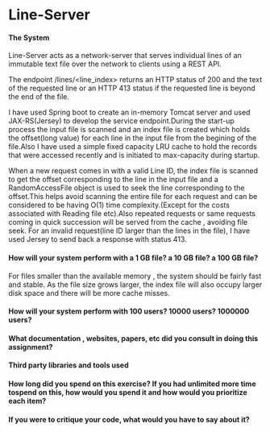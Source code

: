 # Line-Server

#### The System
Line-Server acts as a network-server that serves individual lines of an immutable text file over the network to clients using a REST API.

The endpoint /lines/<line_index> returns an HTTP status of 200 and the text of the requested line or an HTTP 413 status if the requested line is beyond the end of the file.

I have used Spring boot to create an in-memory Tomcat server and used JAX-RS(Jersey) to develop the service endpoint.During the  start-up process the input file is scanned and an index file is created which holds the offset(long value) for each line in the input file from the begining of the file.Also I have used a simple fixed capacity LRU cache to hold the records that were accessed recently and is initiated to max-capacity during startup.

When a new request comes in with a valid Line ID, the index file is scanned to get the offset corresponding to the line in the input file and a RandomAccessFile object is used to seek the line corresponding to the offset.This helps avoid scanning the entire file for each request and can be considered to be having O(1) time complexity.(Except for the costs associated with Reading file etc).Also repeated requests or same requests coming in quick succession will be served from the cache , avoiding file seek. For an invalid request(line ID larger than the lines in the file), I have used Jersey to send back a response with status 413.

#### How will your system perform with a 1 GB file? a 10 GB file? a 100 GB file?
For files smaller than the available memory , the system should be fairly fast and stable. As the file size grows larger, the index file will also occupy larger disk space and there will be more cache misses. 
#### How will your system perform with 100 users? 10000 users? 1000000 users?
#### What documentation , websites, papers, etc did you consult in doing this assignment?
#### Third party libraries and tools used
#### How long did you spend on this exercise? If you had unlimited more time tospend on this, how would you spend it and how would you prioritize each item?
#### If you were to critique your code, what would you have to say about it?
